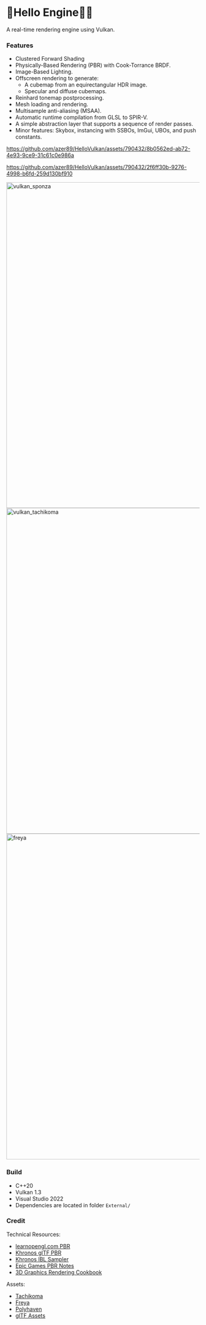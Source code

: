 # 🌋Hello Engine🖖🏽

A real-time rendering engine using Vulkan.

### Features
* Clustered Forward Shading
* Physically-Based Rendering (PBR) with Cook-Torrance BRDF.
* Image-Based Lighting.
* Offscreen rendering to generate:
    * A cubemap from an equirectangular HDR image.
    * Specular and diffuse cubemaps.
* Reinhard tonemap postprocessing.
* Mesh loading and rendering.
* Multisample anti-aliasing (MSAA).
* Automatic runtime compilation from GLSL to SPIR-V.
* A simple abstraction layer that supports a sequence of render passes.
* Minor features: Skybox, instancing with SSBOs, ImGui, UBOs, and push constants.
  
https://github.com/azer89/HelloVulkan/assets/790432/8b0562ed-ab72-4e93-9ce9-31c61c0e986a

https://github.com/azer89/HelloVulkan/assets/790432/2f6ff30b-9276-4998-b6fd-259d130bf910


<img width="850" alt="vulkan_sponza" src="https://github.com/azer89/HelloVulkan/assets/790432/544764b5-2bd0-4f47-9673-3a5b566e29e1">

<img width="850" alt="vulkan_tachikoma" src="https://github.com/azer89/HelloVulkan/assets/790432/535a2d75-fffd-436f-bf18-df18968b79e0">

<img width="850" alt="freya" src="https://github.com/azer89/HelloVulkan/assets/790432/ea17eb7e-d967-42b7-acb9-be6e6cfdace2">

### Build
* C++20
* Vulkan 1.3
* Visual Studio 2022
* Dependencies are located in folder `External/` 

### Credit
Technical Resources:
* [learnopengl.com PBR](https://learnopengl.com/PBR/Theory)
* [Khronos glTF PBR](https://github.com/SaschaWillems/Vulkan-glTF-PBR)
* [Khronos IBL Sampler](https://github.com/KhronosGroup/glTF-IBL-Sampler)
* [Epic Games PBR Notes](https://blog.selfshadow.com/publications/s2013-shading-course/karis/s2013_pbs_epic_notes_v2.pdf)
* [3D Graphics Rendering Cookbook](https://github.com/PacktPublishing/3D-Graphics-Rendering-Cookbook)

Assets:
* [Tachikoma](https://sketchfab.com/3d-models/tachikoma-7ec03deb78de4a1b908d2bc736ff0f15)
* [Freya](https://sketchfab.com/3d-models/freya-crescent-6d8eae57c17f4a81a23301ee0afda8cf)
* [Polyhaven](https://polyhaven.com/)
* [glTF Assets](https://github.com/KhronosGroup/glTF-Sample-Assets)
